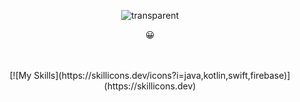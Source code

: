 <div align="center">

  ![transparent](https://capsule-render.vercel.app/api?type=transparent&fontColor=02ce89&text=Android-iOS%20Developer&height=150&fontSize=60&desc=KYU&descAlignY=75&descAlign=78)

<!--   <img src="https://media.giphy.com/media/hvRJCLFzcasrR4ia7z/giphy.gif" width="50"> -->
  😀
  <br/><br/>
 
  <!--
  <img src="https://emoji.slack-edge.com/T0172CCPGUW/party-blob/d7253707fa13e9ee.gif" width="50"/>
  -->
  
<!--   [![Typing SVG](https://readme-typing-svg.herokuapp.com?duration=2000&color=000000&center=true&lines=Hello%2C+I'm+KYU;+I'm+a+Android-iOS+developer.)](https://git.io/typing-svg) -->
  <br/>
  [![My Skills](https://skillicons.dev/icons?i=java,kotlin,swift,firebase)](https://skillicons.dev)

</div>
